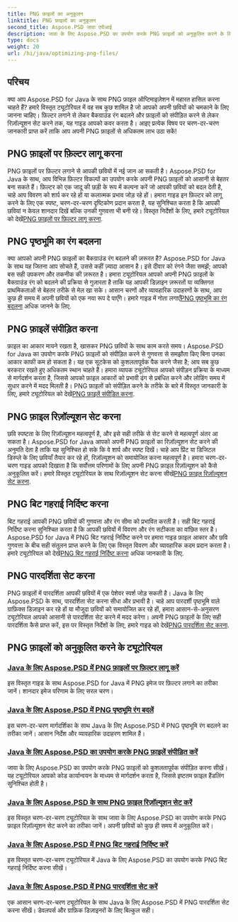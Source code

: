 ```yaml
---
title: PNG फ़ाइलों का अनुकूलन
linktitle: PNG फ़ाइलों का अनुकूलन
second_title: Aspose.PSD जावा एपीआई
description: जावा के लिए Aspose.PSD का उपयोग करके PNG फ़ाइलों को अनुकूलित करने के लिए व्यापक ट्यूटोरियल का अन्वेषण करें, जिसमें फ़िल्टर, पृष्ठभूमि रंग परिवर्तन, संपीड़न, रिज़ॉल्यूशन, बिट गहराई और पारदर्शिता शामिल हैं।
type: docs
weight: 20
url: /hi/java/optimizing-png-files/
---
```

## परिचय

क्या आप Aspose.PSD for Java के साथ PNG फ़ाइल ऑप्टिमाइज़ेशन में महारत हासिल करना चाहते हैं? हमारे विस्तृत ट्यूटोरियल में वह सब कुछ शामिल है जो आपको अपनी छवियों को चमकाने के लिए जानना चाहिए। फ़िल्टर लगाने से लेकर बैकग्राउंड रंग बदलने और फ़ाइलों को संपीड़ित करने से लेकर रिज़ॉल्यूशन सेट करने तक, यह गाइड आपको कवर करता है। आइए प्रत्येक विषय पर चरण-दर-चरण जानकारी प्राप्त करें ताकि आप अपनी PNG फ़ाइलों से अधिकतम लाभ उठा सकें!

## PNG फ़ाइलों पर फ़िल्टर लागू करना

PNG फ़ाइलों पर फ़िल्टर लगाने से आपकी छवियों में नई जान आ सकती है। Aspose.PSD for Java के साथ, आप विभिन्न फ़िल्टर विकल्पों का उपयोग करके अपनी PNG फ़ाइलों को आसानी से बेहतर बना सकते हैं। फ़िल्टर को एक जादू की छड़ी के रूप में कल्पना करें जो आपकी छवियों को बदल देती है, चाहे आप विवरण को शार्प कर रहे हों या कलात्मक प्रभाव जोड़ रहे हों। हमारा गाइड इन फ़िल्टर को लागू करने के लिए एक स्पष्ट, चरण-दर-चरण दृष्टिकोण प्रदान करता है, यह सुनिश्चित करता है कि आपकी छवियां न केवल शानदार दिखें बल्कि उनकी गुणवत्ता भी बनी रहे। विस्तृत निर्देशों के लिए, हमारे ट्यूटोरियल को देखें[PNG फ़ाइलों पर फ़िल्टर लागू करना](./apply-filters-png-files/).

## PNG पृष्ठभूमि का रंग बदलना

क्या आपको अपनी PNG फ़ाइलों का बैकग्राउंड रंग बदलने की ज़रूरत है? Aspose.PSD for Java के साथ यह जितना आप सोचते हैं, उससे कहीं ज़्यादा आसान है। इसे दीवार को रंगने जैसा समझें; आपको बस सही उपकरण और तकनीक की ज़रूरत है। हमारा ट्यूटोरियल आपको अपनी PNG फ़ाइलों के बैकग्राउंड रंग को बदलने की प्रक्रिया से गुज़ारता है ताकि यह आपकी डिज़ाइन ज़रूरतों या व्यक्तिगत प्राथमिकताओं से बेहतर तरीके से मेल खा सके। आसान चरणों और व्यावहारिक उदाहरणों के साथ, आप कुछ ही समय में अपनी छवियों को एक नया रूप दे पाएँगे। हमारे गाइड में गोता लगाएँ[PNG पृष्ठभूमि का रंग बदलना](./change-png-background-color/) अधिक जानने के लिए.

## PNG फ़ाइलें संपीड़ित करना

फ़ाइल का आकार मायने रखता है, खासकर PNG छवियों के साथ काम करते समय। Aspose.PSD for Java का उपयोग करके PNG फ़ाइलों को संपीड़ित करने से गुणवत्ता से समझौता किए बिना उनका आकार काफी कम हो सकता है। यह एक सूटकेस को कुशलतापूर्वक पैक करने जैसा है; आप सब कुछ बरकरार रखते हुए अधिकतम स्थान चाहते हैं। हमारा व्यापक ट्यूटोरियल आपको संपीड़न प्रक्रिया के माध्यम से मार्गदर्शन करता है, जिससे आपको फ़ाइल आकारों को प्रभावी ढंग से प्रबंधित करने और लोडिंग समय में सुधार करने में मदद मिलती है। PNG फ़ाइलों को संपीड़ित करने के तरीके के बारे में विस्तृत जानकारी के लिए, हमारे ट्यूटोरियल को देखें[PNG फ़ाइलें संपीड़ित करना](./compress-png-files/).

## PNG फ़ाइल रिज़ॉल्यूशन सेट करना

 छवि स्पष्टता के लिए रिज़ॉल्यूशन महत्वपूर्ण है, और इसे सही तरीके से सेट करने से महत्वपूर्ण अंतर आ सकता है। Aspose.PSD for Java आपको अपनी PNG फ़ाइलों का रिज़ॉल्यूशन सेट करने की अनुमति देता है ताकि यह सुनिश्चित हो सके कि वे शार्प और स्पष्ट दिखें। चाहे आप प्रिंट या डिजिटल डिस्प्ले के लिए छवियाँ तैयार कर रहे हों, रिज़ॉल्यूशन को समायोजित करना महत्वपूर्ण है। हमारा चरण-दर-चरण गाइड आपको दिखाता है कि सर्वोत्तम परिणामों के लिए अपनी PNG फ़ाइल रिज़ॉल्यूशन को कैसे अनुकूलित करें। हमारे विस्तृत ट्यूटोरियल के साथ रिज़ॉल्यूशन सेट करना सीखें[PNG फ़ाइल रिज़ॉल्यूशन सेट करना](./set-png-file-resolution/).

## PNG बिट गहराई निर्दिष्ट करना

 बिट गहराई आपकी PNG छवियों की गुणवत्ता और रंग सीमा को प्रभावित करती है। सही बिट गहराई निर्दिष्ट करना सुनिश्चित करता है कि आपकी छवियों में विवरण और रंग सटीकता का वांछित स्तर है। Aspose.PSD for Java में PNG बिट गहराई निर्दिष्ट करने पर हमारा गाइड फ़ाइल आकार और छवि गुणवत्ता के बीच सही संतुलन प्राप्त करने के लिए एक विस्तृत विवरण और व्यावहारिक कदम प्रदान करता है। हमारे ट्यूटोरियल को देखें[PNG बिट गहराई निर्दिष्ट करना](./specify-png-bit-depth/) अधिक जानकारी के लिए.

## PNG पारदर्शिता सेट करना

 PNG फ़ाइलों में पारदर्शिता आपकी छवियों में एक पेशेवर स्पर्श जोड़ सकती है। Java के लिए Aspose.PSD के साथ, पारदर्शिता सेट करना सीधा और प्रभावी है। चाहे आप पारदर्शी पृष्ठभूमि वाले ग्राफ़िक्स डिज़ाइन कर रहे हों या मौजूदा छवियों को समायोजित कर रहे हों, हमारा आसान-से-अनुसरण ट्यूटोरियल आपको आसानी से पारदर्शिता सेट करने में मदद करेगा। अपनी PNG फ़ाइलों के लिए सही पारदर्शिता कैसे प्राप्त करें, इस पर विस्तृत निर्देशों के लिए, हमारे गाइड को देखें[PNG पारदर्शिता सेट करना](./set-png-transparency/).

## PNG फ़ाइलों को अनुकूलित करने के ट्यूटोरियल
### [Java के लिए Aspose.PSD में PNG फ़ाइलों पर फ़िल्टर लागू करें](./apply-filters-png-files/)
इस विस्तृत गाइड के साथ Aspose.PSD for Java में PNG इमेज पर फ़िल्टर लगाने का तरीका जानें। शानदार इमेज परिणाम के लिए सरल चरण।
### [Java के लिए Aspose.PSD में PNG पृष्ठभूमि रंग बदलें](./change-png-background-color/)
इस चरण-दर-चरण मार्गदर्शिका के साथ Java के लिए Aspose.PSD में PNG पृष्ठभूमि रंग बदलने का तरीका जानें। आसान निर्देश और व्यावहारिक उदाहरण शामिल हैं।
### [Java के लिए Aspose.PSD का उपयोग करके PNG फ़ाइलें संपीड़ित करें](./compress-png-files/)
जावा के लिए Aspose.PSD का उपयोग करके PNG फ़ाइलों को कुशलतापूर्वक संपीड़ित करना सीखें। यह ट्यूटोरियल आपको कोड कार्यान्वयन के माध्यम से मार्गदर्शन करता है, जिससे इष्टतम फ़ाइल हैंडलिंग सुनिश्चित होती है।
### [Java के लिए Aspose.PSD के साथ PNG फ़ाइल रिज़ॉल्यूशन सेट करें](./set-png-file-resolution/)
इस विस्तृत चरण-दर-चरण ट्यूटोरियल के साथ जावा के लिए Aspose.PSD का उपयोग करके PNG फ़ाइल रिज़ॉल्यूशन सेट करने का तरीका जानें। अपनी छवियों को कुछ ही समय में अनुकूलित करें।
### [Java के लिए Aspose.PSD में PNG बिट गहराई निर्दिष्ट करें](./specify-png-bit-depth/)
इस विस्तृत चरण-दर-चरण ट्यूटोरियल में Java के लिए Aspose.PSD का उपयोग करके PNG बिट गहराई निर्दिष्ट करना सीखें।
### [Java के लिए Aspose.PSD में PNG पारदर्शिता सेट करें](./set-png-transparency/)
एक आसान चरण-दर-चरण ट्यूटोरियल के साथ Java के लिए Aspose.PSD में PNG पारदर्शिता सेट करना सीखें। डेवलपर्स और ग्राफ़िक डिज़ाइनरों के लिए बिल्कुल सही।